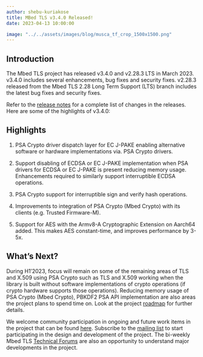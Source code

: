 ```yaml
---
author: shebu-kuriakose
title: MBed TLS v3.4.0 Released!
date: 2023-04-13 10:00:00

image: "../../assets/images/blog/musca_tf_crop_1500x1500.png"
---
```


## Introduction

The Mbed TLS project has released v3.4.0 and v2.28.3 LTS in March 2023. v3.4.0 includes several enhancements, bug fixes and security fixes. v2.28.3 released from the Mbed TLS 2.28 Long Term Support (LTS) branch includes the latest bug fixes and security fixes.

Refer to the [release notes](https://github.com/Mbed-TLS/mbedtls/releases/tag/v3.4.0) for a complete list of changes in the releases. Here are some of the highlights of v3.4.0:

## Highlights

1. PSA Crypto driver dispatch layer for EC J-PAKE enabling alternative software or hardware implementations via. PSA Crypto drivers.

2. Support disabling of ECDSA or EC J-PAKE implementation when PSA drivers for ECDSA or EC J-PAKE is present reducing memory usage. Enhancements required to similarly support interruptible ECDSA operations.

3. PSA Crypto support for interruptible sign and verify hash operations.

4. Improvements to integration of PSA Crypto (Mbed Crypto) with its clients (e.g. Trusted Firmware-M).

5. Support for AES with the Armv8-A Cryptographic Extension on Aarch64 added. This makes
   AES constant-time, and improves performance by 3-5x.

## What’s Next?

During H1’2023, focus will remain on some of the remaining areas of TLS and X.509 using PSA Crypto such as TLS and X.509 working when the library is built without software implementations of crypto operations (if crypto hardware supports those operations). Reducing memory usage of PSA Crypto (Mbed Crypto), PBKDF2 PSA API implementation are also areas the project plans to spend time on. Look at the project [roadmap](https://mbed-tls.readthedocs.io/en/latest/roadmap/) for further details.

We welcome community participation in ongoing and future work items in the project that can be found [here](https://github.com/orgs/Mbed-TLS/projects/1). Subscribe to the [mailing list](https://lists.trustedfirmware.org/mailman3/lists/mbed-tls.lists.trustedfirmware.org/) to start participating in the design and development of the project. The bi-weekly Mbed TLS [Technical Forums](https://www.trustedfirmware.org/meetings/mbed-tls-technical-forum/) are also an opportunity to understand major developments in the project.
